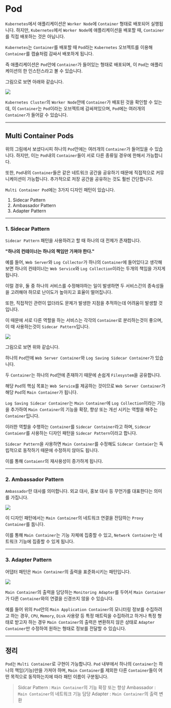 # Pod

`Kubernetes`에서 애플리케이션은 `Worker Node`에 `Container` 형태로 배포되어 실행됩니다.
하지만, `Kubernetes`에서 `Worker Node`에 애플리케이션을 배포할 때, `Container`를 직접 배포하는 것은 아닙니다.

`Kubernetes`는 `Container`를 배포할 때 `Pod`라는 `Kubernetes` 오브젝트를 이용해 `Container`를 캡슐처럼 감싸서 배포하게 됩니다.

즉 애플리케이션은 `Pod`안에 `Container`가 들어있는 형태로 배포되며, 이 `Pod`는 애플리케이션의 한 인스턴스라고 볼 수 있습니다.

그림으로 보면 아래와 같습니다.

![](https://velog.velcdn.com/images/squarebird/post/2a642b66-e84e-4008-ab8d-5ebb2facca34/image.png)

`Kubernetes Cluster`의 `Worker Node`안에 `Container`가 배포된 것을 확인할 수 있는데, 이 `Container`는 `Pod`이라는 오브젝트에 감싸져있으며, `Pod`에는 여러개의 `Container`가 들어갈 수 있습니다.

---

## Multi Container Pods
위의 그림에서 보셨다시피 하나의 `Pod`안에는 여러개의 `Container`가 들어있을 수 있습니다.
하지만, 이는 `Pod`내의 `Container`들이 서로 다른 종류일 경우에 한해서 가능합니다.

또한, `Pod`내의 `Container`들은 같은 네트워크 공간을 공유하기 때문에 직접적으로 커뮤니케이션이 가능합니다.
추가적으로 저장 공간을 공유하는 것도 훨씬 간단합니다.

`Multi Container Pod`에는 3가지 디자인 패턴이 있습니다.

>
1. Sidecar Pattern
2. Ambassador Pattern
3. Adapter Pattern

---

### 1. Sidecar Pattern

`Sidecar Pattern` 패턴을 사용하려고 할 때 하나의 대 전제가 존재합니다.

**"하나의 컨테이너는 하나의 책임만 가져야 한다."**

예를 들어, `Web Server`와 `Log Collector`가 하나의 `Container`에 들어있다고 생각해보면 하나의 컨테이너는 `Web Service`와 `Log Collection`이라는 두개의 책임을 가지게 됩니다.

이럴 경우, 둘 중 하나의 서비스를 수정해야하는 일이 발생하면 두 서비스간의 종속성들을 고려해야 하므로 난이도가 높아지고 효율이 떨어집니다.

또한, 직접적인 관련이 없더라도 문제가 발생한 지점을 추적하는데 어려움이 발생할 것입니다.

이 때문에 서로 다른 역할을 하는 서비스는 각각의 `Container`로 분리하는것이 좋으며, 이 때 사용하는것이 `Sidecar Pattern`입니다.

![](https://velog.velcdn.com/images/squarebird/post/90d38c29-d0fe-449b-bbe0-d94d06228ce1/image.png)

그림으로 보면 위와 같습니다.

하나의 `Pod`안에 `Web Server Container`와 `Log Saving Sidecar Container`가 있습니다.

두 `Container`는 하나의 `Pod`안에 존재하기 때문에 손쉽게 `Filesystem`을 공유합니다.

해당 `Pod`의 핵심 목표는 `Web Service`를 제공하는 것이므로 `Web Server Container`가 해당 `Pod`의 `Main Container`가 됩니다.

`Log Saving Sidecar Container`는 `Main Container`에 `Log Collection`이라는 기능을 추가하여 `Main Container`의 기능을 확장, 향상 또는 개선 시키는 역할을 해주는 `Container`입니다.

이러한 역할을 수행하는 `Container`를 `Sidecar Container`라고 하며, `Sidecar Contaienr`를 사용하는 디자인 패턴을 `Sidecar Pattern`이라고 합니다.

`Sidecar Pattern`을 사용하면 `Main Container`를 수정해도 `Sidecar Contaier`는 독립적으로 동작하기 때문에 수정하지 않아도 됩니다.

이를 통해 `Contaienr`의 재사용성이 증가하게 됩니다.

---

### 2. Ambassador Pattern

`Ambassador`란 대사를 의미합니다.
외교 대사, 홍보 대사 등 무언가를 대표한다는 의미를 가집니다.

![](https://velog.velcdn.com/images/squarebird/post/fa009667-a0f8-4aa2-93a9-afd9861b44bc/image.png)


이 디자인 패턴에서는 `Main Container`의 네트워크 연결을 전담하는 `Proxy Container`를 둡니다.

이를 통해 `Main Container`는 기능 자체에 집중할 수 있고, `Network Container`는 네트워크 기능에 집중할 수 있게 됩니다.

---

### 3. Adapter Pattern

어댑터 패턴은 `Main Container`의 출력을 표준화시키는 패턴입니다.

![](https://velog.velcdn.com/images/squarebird/post/6106bcd8-e6c1-4fb0-a1de-c6d9cd7969cd/image.png)

`Main Container`의 출력을 담당하는 `Monitoring Adapter`를 두어서 `Main Container`가 다른 `Container`와의 연결을 신경쓰지 않을 수 있습니다.

예를 들어 위의 `Pod`안의 `Main Application Container`의 모니터링 정보를 수집하려고 하는 경우, `CPU`, `Memory`, `Disk` 사용량 등 특정 매트릭을 수집하려고 하거나 특정 형태로 받고자 하는 경우 `Main Container`의 출력은 변환하지 않은 상태로 `Adapter Container`만 수정하여 원하는 형태로 정보를 전달할 수 있습니다.

---

## 정리

`Pod`는 `Multi Container`로 구현이 가능합니다.
`Pod` 내부에서 하나의 `Container`는 하나의 책임(기능)만을 가져야 하며, `Main Container`를 제외한 다른 `Container`들이 어떤 목적으로 동작하는지에 따라 패턴 이름이 구분됩니다.

> Sidcar Pattern : `Main Container`의 기능 확장 또는 향상
Ambassador : `Main Container`의 네트워크 기능 담당
Adapter : `Main Container`의 출력 변환